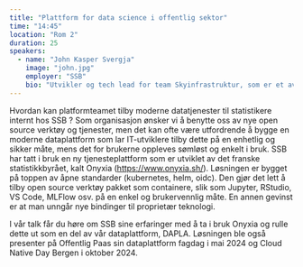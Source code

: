 ```yaml
---
title: "Plattform for data science i offentlig sektor"
time: "14:45"
location: "Rom 2"
duration: 25
speakers:
  - name: "John Kasper Svergja"
    image: "john.jpg"
    employer: "SSB"
    bio: "Utvikler og tech lead for team Skyinfrastruktur, som er et av tre team som bygger den nye dataplattformen (DAPLA) hos Statistisk Sentralbyrå."
---
```


Hvordan kan platformteamet tilby moderne datatjenester til statistikere internt hos SSB ? Som organisasjon ønsker vi å benytte oss av nye open source verktøy og tjenester, men det kan ofte være utfordrende å bygge en moderne dataplattform som lar IT-utviklere tilby dette på en enhetlig og sikker måte, mens det for brukerne oppleves sømløst og enkelt i bruk.
SSB har tatt i bruk en ny tjenesteplattform som er utviklet av det franske statistikkbyrået, kalt Onyxia (https://www.onyxia.sh/). Løsningen er bygget på toppen av åpne standarder (kubernetes, helm, oidc). Den gjør det lett å tilby open source verktøy pakket som containere, slik som Jupyter, RStudio, VS Code, MLFlow osv. på en enkel og brukervennlig måte. En annen gevinst er at man unngår nye bindinger til proprietær teknologi.

I vår talk får du høre om SSB sine erfaringer med å ta i bruk Onyxia og rulle dette ut som en del av vår dataplattform, DAPLA. Løsningen ble også presenter på Offentlig Paas sin dataplattform fagdag i mai 2024 og Cloud Native Day Bergen i oktober 2024.
